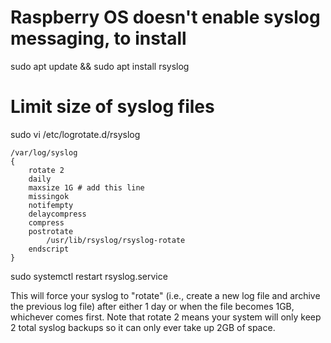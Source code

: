 # Raspberry OS doesn't enable syslog messaging, to install
sudo apt update && sudo apt install rsyslog

# Limit size of syslog files

sudo vi /etc/logrotate.d/rsyslog
```
/var/log/syslog
{
    rotate 2
    daily
    maxsize 1G # add this line
    missingok
    notifempty
    delaycompress
    compress
    postrotate
        /usr/lib/rsyslog/rsyslog-rotate
    endscript
}
```

sudo systemctl restart rsyslog.service

This will force your syslog to "rotate" (i.e., create a new log file and archive the previous log file) after either 1 day or when the file becomes 1GB, whichever comes first. Note that rotate 2 means your system will only keep 2 total syslog backups so it can only ever take up 2GB of space.
